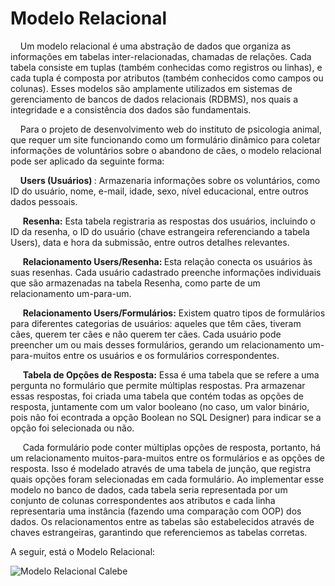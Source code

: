# Modelo Relacional

&nbsp;&nbsp;&nbsp;&nbsp;Um modelo relacional é uma abstração de dados que organiza as informações em tabelas inter-relacionadas, chamadas de relações. Cada tabela consiste em tuplas (também conhecidas como registros ou linhas), e cada tupla é composta por atributos (também conhecidos como campos ou colunas). Esses modelos são amplamente utilizados em sistemas de gerenciamento de bancos de dados relacionais (RDBMS), nos quais a integridade e a consistência dos dados são fundamentais.

&nbsp;&nbsp;&nbsp;&nbsp;Para o projeto de desenvolvimento web do instituto de psicologia animal, que requer um site funcionando como um formulário dinâmico para coletar informações de voluntários sobre o abandono de cães, o modelo relacional pode ser aplicado da seguinte forma:

&nbsp;&nbsp;&nbsp;&nbsp;<b>Users (Usuários) </b>: Armazenaria informações sobre os voluntários, como ID do usuário, nome, e-mail, idade, sexo, nível educacional, entre outros dados pessoais.

&nbsp;&nbsp;&nbsp;&nbsp; <b>Resenha:</b> Esta tabela registraria as respostas dos usuários, incluindo o ID da resenha, o ID do usuário (chave estrangeira referenciando a tabela Users), data e hora da submissão, entre outros detalhes relevantes.

&nbsp;&nbsp;&nbsp;&nbsp; <b>Relacionamento Users/Resenha: </b> Esta relação conecta os usuários às suas resenhas. Cada usuário cadastrado preenche informações individuais que são armazenadas na tabela Resenha, como parte de um relacionamento um-para-um.

&nbsp;&nbsp;&nbsp;&nbsp; <b>Relacionamento Users/Formulários:</b> Existem quatro tipos de formulários para diferentes categorias de usuários: aqueles que têm cães, tiveram cães, querem ter cães e não querem ter cães. Cada usuário pode preencher um ou mais desses formulários, gerando um relacionamento um-para-muitos entre os usuários e os formulários correspondentes.

&nbsp;&nbsp;&nbsp;&nbsp; <b>Tabela de Opções de Resposta:</b> Essa é uma tabela que se refere a uma pergunta no formulário que permite múltiplas respostas. Pra armazenar essas respostas, foi criada uma tabela que contém todas as opções de resposta, juntamente com um valor booleano (no caso, um valor binário, pois não foi econtrada a opção Boolean no SQL Designer) para indicar se a opção foi selecionada ou não.

&nbsp;&nbsp;&nbsp;&nbsp; Cada formulário pode conter múltiplas opções de resposta, portanto, há um relacionamento muitos-para-muitos entre os formulários e as opções de resposta. Isso é modelado através de uma tabela de junção, que registra quais opções foram selecionadas em cada formulário.
Ao implementar esse modelo no banco de dados, cada tabela seria representada por um conjunto de colunas correspondentes aos atributos e cada linha representaria uma instância (fazendo uma comparação com OOP) dos dados. Os relacionamentos entre as tabelas são estabelecidos através de chaves estrangeiras, garantindo que referenciemos as tabelas corretas.

A seguir, está o Modelo Relacional:

![Modelo Relacional Calebe](modeloRelacionaAfonso.png)
